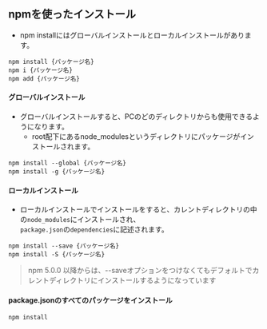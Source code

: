 ## npmを使ったインストール

- npm installにはグローバルインストールとローカルインストールがあります。

```
npm install {パッケージ名}
npm i {パッケージ名}
npm add {パッケージ名}
```
#### グローバルインストール

- グローバルインストールすると、PCのどのディレクトリからも使用できるようになります。
  - root配下にあるnode_modulesというディレクトリにパッケージがインストールされます。

```
npm install --global {パッケージ名}
npm install -g {パッケージ名}
```

#### ローカルインストール

- ローカルインストールでインストールをすると、カレントディレクトリの中の`node_modules`にインストールされ、<br>
`package.json`の`dependencies`に記述されます。

```
npm install --save {パッケージ名}
npm install -S {パッケージ名}
```
>npm 5.0.0 以降からは、--saveオプションをつけなくてもデフォルトでカレントディレクトリにインストールするようになっています

#### package.jsonのすべてのパッケージをインストール

```
npm install
```

